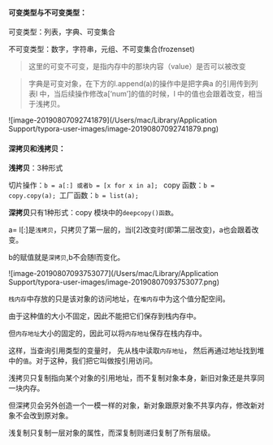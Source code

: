 #### 可变类型与不可变类型：

可变类型：列表，字典、可变集合

不可变类型：数字，字符串，元组、不可变集合(frozenset)
>
> 这里的可变不可变，是指内存中的那块内容（value）是否可以被改变
>

> 字典是可变对象，在下方的l.append(a)的操作中是把字典a 的引用传到列表l 中，当后续操作修改a[‘num’]的值的时候，l 中的值也会跟着改变，相当于浅拷贝。

![image-20190807092741879](/Users/mac/Library/Application Support/typora-user-images/image-20190807092741879.png)

#### 深拷贝和浅拷贝：

**浅拷贝**：3种形式

切片操作：`b = a[:] 或者b = [x for x in a]; `   copy 函数：`b = copy.copy(a); `工厂函数：`b = list(a);` 

**深拷贝**只有1种形式：copy 模块中的`deepcopy()函数`。

a= l[:]是`浅拷贝`，只拷贝了第一层的，当l[2]改变时(即第二层改变)，a也会跟着改变。

b的赋值就是`深拷贝`,b不会随l而变化。

![image-20190807093753077](/Users/mac/Library/Application Support/typora-user-images/image-20190807093753077.png)

`栈内存`中存放的只是该对象的访问地址，在`堆内存`中为这个值分配空间。

由于这种值的大小不固定，因此不能把它们保存到栈内存中。

但`内存地址`大小的固定的，因此可以将`内存地址`保存在栈内存中。

这样，当查询引用类型的变量时， 先从栈中读取`内存地址`， 然后再通过地址找到堆中的`值`。对于这种，我们把它叫做按引用访问。

浅拷贝只复制指向某个对象的引用地址，而不复制对象本身，新旧对象还是共享同一块内存。

但深拷贝会另外创造一个一模一样的对象，新对象跟原对象不共享内存，修改新对象不会改到原对象。

浅复制只复制一层对象的属性，而深复制则递归复制了所有层级。